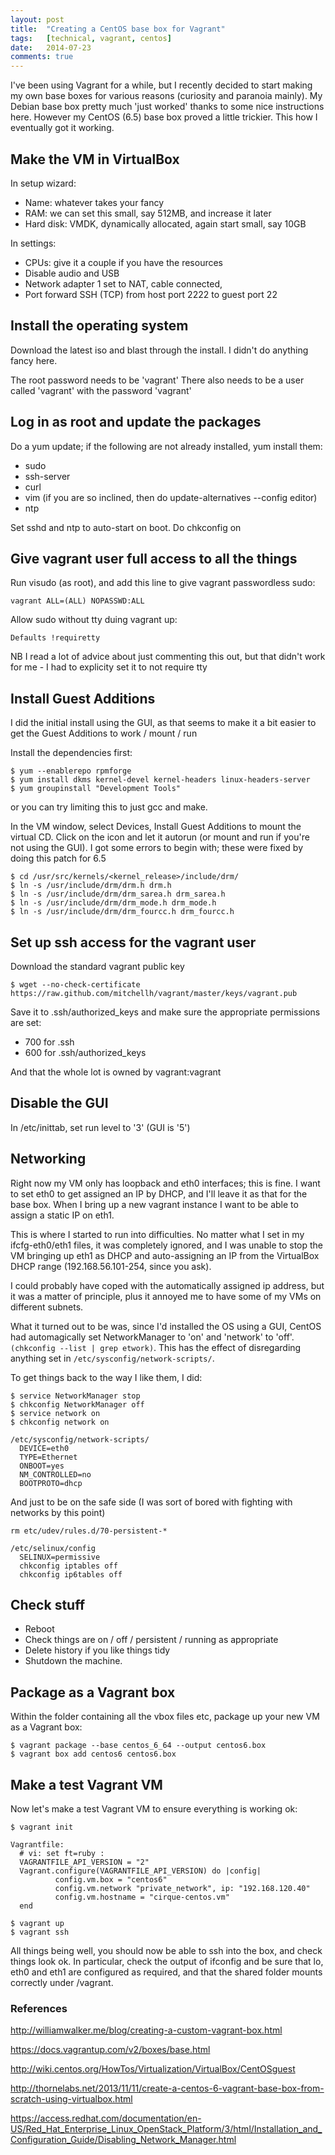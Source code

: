 ```yaml
---
layout: post
title:  "Creating a CentOS base box for Vagrant"
tags:   [technical, vagrant, centos]
date:   2014-07-23
comments: true
---
```


I've been using Vagrant for a while, but I recently decided to start making my own base boxes for various reasons (curiosity and paranoia mainly). My Debian base box pretty much 'just worked' thanks to some nice instructions here. However my CentOS (6.5) base box proved a little trickier. This how I eventually got it working.


## Make the VM in VirtualBox


In setup wizard:

* Name: whatever takes your fancy
* RAM: we can set this small, say 512MB, and increase it later
* Hard disk: VMDK, dynamically allocated, again start small, say 10GB


In settings: 

* CPUs: give it a couple if you have the resources
* Disable audio and USB
* Network adapter 1 set to NAT, cable connected, 
* Port forward SSH (TCP) from host port 2222 to guest port 22


## Install the operating system

Download the latest iso and blast through the install. I didn't do anything fancy here.

The root password needs to be 'vagrant'
There also needs to be a user called 'vagrant' with the password 'vagrant'


## Log in as root and update the packages

Do a yum update; if the following are not already installed, yum install them:

* sudo
* ssh-server
* curl
* vim (if you are so inclined, then do update-alternatives --config editor)
* ntp

Set sshd and ntp to auto-start on boot.
Do chkconfig <servicename> on


## Give vagrant user full access to all the things

Run visudo (as root), and add this line to give vagrant passwordless sudo:

    vagrant ALL=(ALL) NOPASSWD:ALL

Allow sudo without tty duing vagrant up:

    Defaults !requiretty

NB I read a lot of advice about just commenting this out, but that didn't work for me - I had to explicity set it to not require tty


## Install Guest Additions

I did the initial install using the GUI, as that seems to make it a bit easier to get the Guest Additions to work / mount / run

Install the dependencies first:

    $ yum --enablerepo rpmforge
    $ yum install dkms kernel-devel kernel-headers linux-headers-server
    $ yum groupinstall "Development Tools"

or you can try limiting this to just gcc and make.

In the VM window, select Devices, Install Guest Additions to mount the virtual CD.
Click on the icon and let it autorun (or mount and run if you're not using the GUI).
I got some errors to begin with; these were fixed by doing this patch for 6.5

    $ cd /usr/src/kernels/<kernel_release>/include/drm/
    $ ln -s /usr/include/drm/drm.h drm.h
    $ ln -s /usr/include/drm/drm_sarea.h drm_sarea.h
    $ ln -s /usr/include/drm/drm_mode.h drm_mode.h
    $ ln -s /usr/include/drm/drm_fourcc.h drm_fourcc.h

 
## Set up ssh access for the vagrant user

Download the standard vagrant public key

    $ wget --no-check-certificate https://raw.github.com/mitchellh/vagrant/master/keys/vagrant.pub

Save it to .ssh/authorized_keys and make sure the appropriate permissions are set:

* 700 for .ssh
* 600 for .ssh/authorized_keys

And that the whole lot is owned by vagrant:vagrant


## Disable the GUI

In /etc/inittab, set run level to '3' (GUI is '5')


## Networking

Right now my VM only has loopback and eth0 interfaces; this is fine. I want to set eth0 to get assigned an IP by DHCP, and I'll leave it as that for the base box. When I bring up a new vagrant instance I want to be able to assign a static IP on eth1.

This is where I started to run into difficulties. No matter what I set in my ifcfg-eth0/eth1 files, it was completely ignored, and I was unable to stop the VM bringing up eth1 as DHCP and auto-assigning an IP from the VirtualBox DHCP range (192.168.56.101-254, since you ask).

I could probably have coped with the automatically assigned ip address, but it was a matter of principle, plus it annoyed me to have some of my VMs on different subnets.

What it turned out to be was, since I'd installed the OS using a GUI, CentOS had automagically set NetworkManager to 'on' and 'network' to 'off'. `(chkconfig --list | grep etwork)`. This has the effect of disregarding anything set in `/etc/sysconfig/network-scripts/`.

To get things back to the way I like them, I did:

    $ service NetworkManager stop
    $ chkconfig NetworkManager off
    $ service network on
    $ chkconfig network on

    /etc/sysconfig/network-scripts/
      DEVICE=eth0
      TYPE=Ethernet
      ONBOOT=yes
      NM_CONTROLLED=no
      BOOTPROTO=dhcp

And just to be on the safe side (I was sort of bored with fighting with networks by this point)

    rm etc/udev/rules.d/70-persistent-*

    /etc/selinux/config 
      SELINUX=permissive
      chkconfig iptables off
      chkconfig ip6tables off


## Check stuff

* Reboot
* Check things are on / off / persistent / running as appropriate
* Delete history if you like things tidy
* Shutdown the machine.


## Package as a Vagrant box

Within the folder containing all the vbox files etc, package up your new VM as a Vagrant box:

    $ vagrant package --base centos_6_64 --output centos6.box
    $ vagrant box add centos6 centos6.box


## Make a test Vagrant VM

Now let's make a test Vagrant VM to ensure everything is working ok:

    $ vagrant init

    Vagrantfile:
      # vi: set ft=ruby :
      VAGRANTFILE_API_VERSION = "2"
      Vagrant.configure(VAGRANTFILE_API_VERSION) do |config|
              config.vm.box = "centos6"
              config.vm.network "private_network", ip: "192.168.120.40"
              config.vm.hostname = "cirque-centos.vm"
      end

    $ vagrant up
    $ vagrant ssh

All things being well, you should now be able to ssh into the box, and check things look ok.
In particular, check the output of ifconfig and be sure that lo, eth0 and eth1 are configured as required, and that the shared folder mounts correctly under /vagrant.


### References

http://williamwalker.me/blog/creating-a-custom-vagrant-box.html

https://docs.vagrantup.com/v2/boxes/base.html

http://wiki.centos.org/HowTos/Virtualization/VirtualBox/CentOSguest

http://thornelabs.net/2013/11/11/create-a-centos-6-vagrant-base-box-from-scratch-using-virtualbox.html

https://access.redhat.com/documentation/en-US/Red_Hat_Enterprise_Linux_OpenStack_Platform/3/html/Installation_and_Configuration_Guide/Disabling_Network_Manager.html
